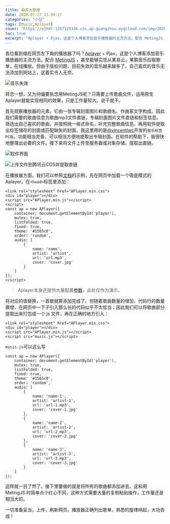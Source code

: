 ```yaml
---
title: 曲库大整理
date: 2020-07-27 15:59:17
categories: "小记"
tags: [Music,Aplayer]
cover: "https://ojhdt-1257115336.cos.ap-guangzhou.myqcloud.com/img/20200727/0.png"
toc: true
excerpt: "Aplayer + Pjax，这是个人博客添加音乐播放器的主流方法。配合 MetingJS ，甚至能够实现从某易云，某鹅音乐拉取歌单，在线播放。但由于版权问题，目前失效的音乐越来越多了。"
---
```

各位看到缩在网页左下角的播放器了吗？[Aplayer](https://github.com/MoePlayer/APlayer) + Pjax，这是个人博客添加音乐播放器的主流方法。配合 [MetingJS](https://github.com/metowolf/MetingJS) ，甚至能够实现从某易云，某鹅音乐拉取歌单，在线播放。但由于版权问题，目前失效的音乐越来越多了。自己喜欢的音乐无法添加到网站上，这着实令人无奈。

![音乐失效](https://ojhdt-1257115336.cos.ap-guangzhou.myqcloud.com/img/20200727/1.png)

转念一想，又为何偏要执念用MetingJS呢？只需要上传歌曲文件，运用原生Aplayer就能实现相同的效果，只是工作量较大。说干就干。

首先观察播放器的元素，它由一张专辑封面图片和歌曲名、作曲家文字构成。因此我们需要的歌曲信息为歌曲mp3文件直链，专辑封面图片文件直链和标签信息。筛选出自己喜欢的歌曲，并按照统一格式命名，补充完整歌曲信息。再用软件提取出标签储存的封面或匹配缺失的封面，我这里用的是[@vincentlwc](http://www.coolapk.com/u/410561)开发的`音乐标签PC版`，功能相当完善，可以相当方便地提取出专辑封面。在软件的帮助下，我很快地整理出必要的文件。接下来将文件上传至服务器或对象存储，提取出直链。

![软件界面](https://ojhdt-1257115336.cos.ap-guangzhou.myqcloud.com/img/20200727/2.png)

![上传文件到腾讯云COS并提取直链](https://ojhdt-1257115336.cos.ap-guangzhou.myqcloud.com/img/20200727/3.png)

在播放器方面，我们可以参照[文档](https://aplayer.js.org/#/zh-Hans/)的示例，先在网页中加载一个吸底模式的Aplayer。在`<head>`标签里添加：

```
<link rel="stylesheet" href="APlayer.min.css">
<div id="player"></div>
<script src="APlayer.min.js"></script>
<script>
const ap = new APlayer({
    container: document.getElementById('player'),
    mutex: true,
    listFolded: true,
    fixed: true,
    theme: '#1565c0',
    order: 'random',
    audio: [
        {
            name: 'name',
            artist: 'artist',
            url: 'url.mp3',
            cover: 'cover.jpg'
        }
    ]
});
</script>
```
>Aplayer本身还提供大量配置[参数](https://aplayer.js.org/#/zh-Hans/?id=%E5%8F%82%E6%95%B0)，此处仅作为演示。

将对应的值替换，一首歌就算添加完成了。但随着歌曲数量的增加，代码行的数量骤增，在网页中一下子引入那么长的代码似乎不太恰当；因此我们可以将歌曲部分提取出来打包成一个 js 文件，再在正确的地方引入：

```
<link rel="stylesheet" href="APlayer.min.css">
<div id="player"></div>
<script src="APlayer.min.js"></script>
<script src="music.js"></script>
```
`music.js`可以这么写
```
const ap = new APlayer({
    container: document.getElementById('player'),
    mutex: true,
    listFolded: true,
    fixed: true,
    theme: '#1565c0',
    order: 'random',
    audio: [
        {
            name: 'name-1',
            artist: 'artist-1',
            url: 'url-1.mp3',
            cover: 'cover-1.jpg'
        },
        {
            name: 'name-2',
            artist: 'artist-2',
            url: 'url-2.mp3',
            cover: 'cover-2.jpg'
        },
        {
            name: 'name-3',
            artist: 'artist-3',
            url: 'url-3.mp3',
            cover: 'cover-3.jpg'
        }
    ]
});
```
这样就一目了然了。接下里要做的就是将所有的歌曲都添加进去。这和用 MetingJS 时简单点个红心不同，这种方式需要大量的复制粘贴操作，工作量还是相当大的。

一切准备妥当，上传，刷新网页。播放器正确列出歌单，熟悉的旋律响起，大功告成！